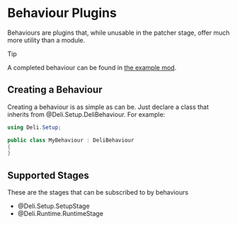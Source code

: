# Behaviour Plugins
Behaviours are plugins that, while unusable in the patcher stage, offer much more utility than a module.

> [!TIP]
> A completed behaviour can be found in [the example
> mod](https://github.com/Deli-Collective/DeliExampleMod/blob/master/Deli.ExampleMod/src/ExampleMod.cs).

## Creating a Behaviour
Creating a behaviour is as simple as can be. Just declare a class that inherits from @Deli.Setup.DeliBehaviour. For example:

```c#
using Deli.Setup;

public class MyBehaviour : DeliBehaviour
{
}
```

## Supported Stages
These are the stages that can be subscribed to by behaviours

- @Deli.Setup.SetupStage
- @Deli.Runtime.RuntimeStage